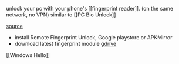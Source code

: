 unlock your pc with your phone's [[fingerprint reader]]. (on the same network, no VPN)
similar to [[PC Bio Unlock]]

[source](https://www.xda-developers.com/unlock-windows-pc-fingerprint-scanner-android/)

- install Remote Fingerprint Unlock, Google playstore or APKMirror
- download latest fingerprint module [gdrive](https://drive.google.com/drive/folders/1bktvp0JcJKfE92efgxQlo06ARrMfLDFd)

[[Windows Hello]]